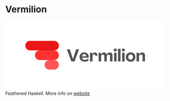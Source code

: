 # Vermilion
![Vermilion Logo](extras/VermilionLogoBG.png)
Feathered Haskell.
More info on [website](https://witherbear.github.io/vermilion)
<!--
# Building

For building, you will need Haskell.

1. Install Haskell with any method (like GHCup (recommended))

2. Install necessary libraries:

```
cabal install alex happy
```
-->